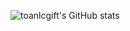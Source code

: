 ![toanlcgift's GitHub stats](https://toanlcgift-alzdt5t05-toanlcgift.vercel.app/api?username=toanlcgift&include_all_commits=true)
